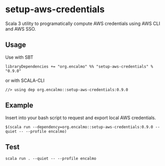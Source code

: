 # setup-aws-credentials

Scala 3 utility to programatically compute AWS credentials using AWS CLI and AWS SSO. 

## Usage

Use with SBT

    libraryDependencies += "org.encalmo" %% "setup-aws-credentials" % "0.9.0"

or with SCALA-CLI

    //> using dep org.encalmo::setup-aws-credentials:0.9.0

## Example

Insert into your bash script to request and export local AWS credentials.

```
$(scala run --dependency=org.encalmo::setup-aws-credentials:0.9.0 --quiet -- --profile encalmo)
```

## Test

```
scala run . --quiet -- --profile encalmo
```